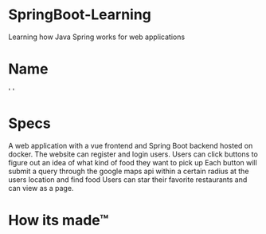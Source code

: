 # SpringBoot-Learning
Learning how Java Spring works for web applications
# Name
'           '
# Specs
A web application with a vue frontend and Spring Boot backend hosted on docker.
The website can register and login users.
Users can click buttons to figure out an idea of what kind of food they want to pick up
Each button will submit a query through the google maps api within a certain radius at the users location and find food
Users can star their favorite restaurants and can view as a page.
# How its made™

